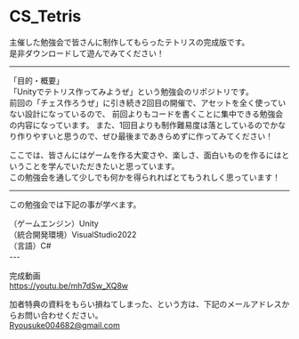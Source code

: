 # CS_Tetris  

主催した勉強会で皆さんに制作してもらったテトリスの完成版です。  
是非ダウンロードして遊んでみてください！  

---  
「目的・概要」  
「Unityでテトリス作ってみようぜ」という勉強会のリポジトリです。  
前回の「チェス作ろうぜ」に引き続き2回目の開催で、アセットを全く使っていない設計になっているので、
前回よりもコードを書くことに集中できる勉強会の内容になっています。
また、1回目よりも制作難易度は落としているのでかなり作りやすいと思うので、ぜひ最後まであきらめずに作ってみてください！

ここでは、皆さんにはゲームを作る大変さや、楽しさ、面白いものを作るにはということを学んでいただきたいと思っています。  
この勉強会を通して少しでも何かを得られればとてもうれしく思っています！  

---  
この勉強会では下記の事が学べます。  

（ゲームエンジン）Unity   
（統合開発環境）VisualStudio2022   
（言語）C#  
---　　

完成動画  
https://youtu.be/mh7dSw_XQ8w  

加者特典の資料をもらい損ねてしまった、という方は、下記のメールアドレスからお問い合わせください。  
Ryousuke004682@gmail.com
